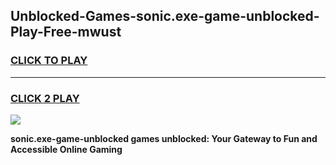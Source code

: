 
## Unblocked-Games-sonic.exe-game-unblocked-Play-Free-mwust
<h3>
<a href="https://premium76.site?title=sonic.exe-game-unblocked&ref=21A">CLICK TO PLAY</a></h3>
<hr>

<h3>
<a href="https://premium76.site?title=sonic.exe-game-unblocked&ref=21A">CLICK 2 PLAY</a>
  
</h3>

<a href="https://premium76.site?title=sonic.exe-game-unblocked&ref=21A"><img src="https://clearcache.store/games.png"></a>


**sonic.exe-game-unblocked games unblocked: Your Gateway to Fun and Accessible Online Gaming**
